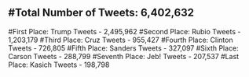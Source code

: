 #Total Number of Tweets: 6,402,632 
---
#First Place: Trump Tweets - 2,495,962
#Second Place: Rubio Tweets - 1,203,179
#Third Place: Cruz Tweets - 955,427
#Fourth Place: Clinton Tweets - 726,805
#Fifth Place: Sanders Tweets - 327,097
#Sixth Place: Carson Tweets - 288,799
#Seventh Place: Jeb! Tweets - 207,537
#Last Place: Kasich Tweets - 198,798
